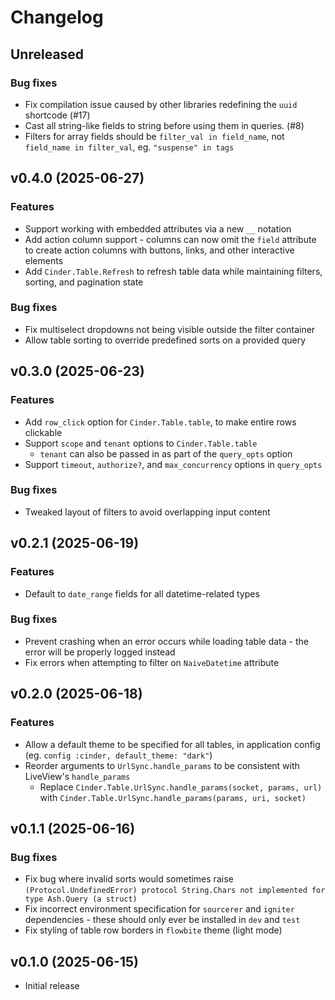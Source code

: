 # Changelog

## Unreleased

### Bug fixes

* Fix compilation issue caused by other libraries redefining the `uuid` shortcode (#17)
* Cast all string-like fields to string before using them in queries. (#8)
* Filters for array fields should be `filter_val in field_name`, not `field_name in filter_val`, eg. `"suspense" in tags`

## v0.4.0 (2025-06-27)

### Features

* Support working with embedded attributes via a new `__` notation
* Add action column support - columns can now omit the `field` attribute to create action columns with buttons, links, and other interactive elements
* Add `Cinder.Table.Refresh` to refresh table data while maintaining filters, sorting, and pagination state

### Bug fixes

* Fix multiselect dropdowns not being visible outside the filter container
* Allow table sorting to override predefined sorts on a provided query

## v0.3.0 (2025-06-23)

### Features

* Add `row_click` option for `Cinder.Table.table`, to make entire rows clickable
* Support `scope` and `tenant` options to `Cinder.Table.table`
  * `tenant` can also be passed in as part of the `query_opts` option
* Support `timeout`, `authorize?`, and `max_concurrency` options in `query_opts`

### Bug fixes

* Tweaked layout of filters to avoid overlapping input content

## v0.2.1 (2025-06-19)

### Features

* Default to `date_range` fields for all datetime-related types

### Bug fixes

* Prevent crashing when an error occurs while loading table data - the error will be properly logged instead
* Fix errors when attempting to filter on `NaiveDatetime` attribute

## v0.2.0 (2025-06-18)

### Features

* Allow a default theme to be specified for all tables, in application config (eg. `config :cinder, default_theme: "dark"`)
* Reorder arguments to `UrlSync.handle_params` to be consistent with LiveView's `handle_params`
  * Replace `Cinder.Table.UrlSync.handle_params(socket, params, url)` with `Cinder.Table.UrlSync.handle_params(params, uri, socket)`

## v0.1.1 (2025-06-16)

### Bug fixes

* Fix bug where invalid sorts would sometimes raise `(Protocol.UndefinedError) protocol String.Chars not implemented for type Ash.Query (a struct)`
* Fix incorrect environment specification for `sourcerer` and `igniter` dependencies - these should only ever be installed in `dev` and `test`
* Fix styling of table row borders in `flowbite` theme (light mode)

## v0.1.0 (2025-06-15)

* Initial release
